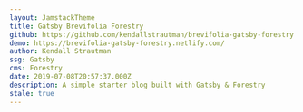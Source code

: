 ```yaml
---
layout: JamstackTheme
title: Gatsby Brevifolia Forestry
github: https://github.com/kendallstrautman/brevifolia-gatsby-forestry
demo: https://brevifolia-gatsby-forestry.netlify.com/
author: Kendall Strautman
ssg: Gatsby
cms: Forestry
date: 2019-07-08T20:57:37.000Z
description: A simple starter blog built with Gatsby & Forestry
stale: true
---
```

